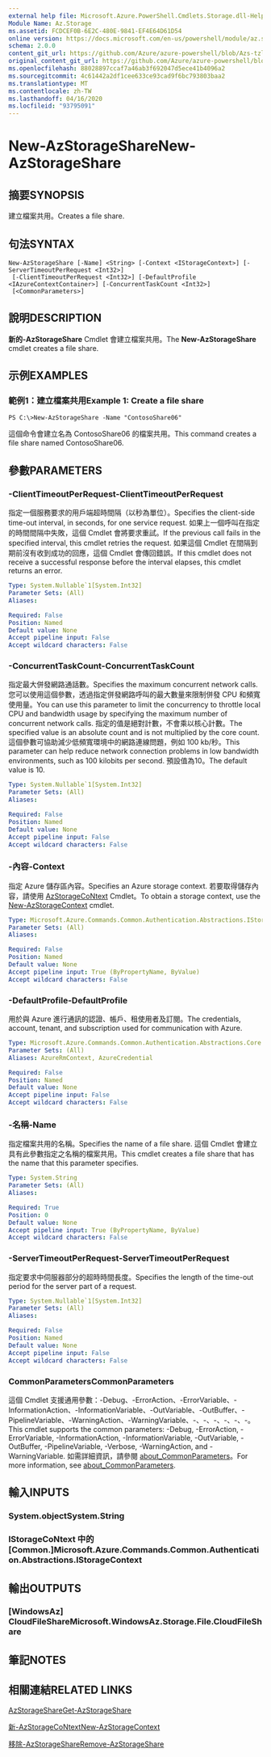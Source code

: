 ```yaml
---
external help file: Microsoft.Azure.PowerShell.Cmdlets.Storage.dll-Help.xml
Module Name: Az.Storage
ms.assetid: FCDCEF0B-6E2C-480E-9841-EF4E64D61D54
online version: https://docs.microsoft.com/en-us/powershell/module/az.storage/new-azstorageshare
schema: 2.0.0
content_git_url: https://github.com/Azure/azure-powershell/blob/Azs-tzl/src/Storage/Storage.Management/help/New-AzStorageShare.md
original_content_git_url: https://github.com/Azure/azure-powershell/blob/Azs-tzl/src/Storage/Storage.Management/help/New-AzStorageShare.md
ms.openlocfilehash: 88028897ccaf7a46ab3f692047d5ece41b4096a2
ms.sourcegitcommit: 4c61442a2df1cee633ce93cad9f6bc793803baa2
ms.translationtype: MT
ms.contentlocale: zh-TW
ms.lasthandoff: 04/16/2020
ms.locfileid: "93795091"
---
```

# <span data-ttu-id="0c6c7-101">New-AzStorageShare</span><span class="sxs-lookup"><span data-stu-id="0c6c7-101">New-AzStorageShare</span></span>

## <span data-ttu-id="0c6c7-102">摘要</span><span class="sxs-lookup"><span data-stu-id="0c6c7-102">SYNOPSIS</span></span>
<span data-ttu-id="0c6c7-103">建立檔案共用。</span><span class="sxs-lookup"><span data-stu-id="0c6c7-103">Creates a file share.</span></span>

## <span data-ttu-id="0c6c7-104">句法</span><span class="sxs-lookup"><span data-stu-id="0c6c7-104">SYNTAX</span></span>

```
New-AzStorageShare [-Name] <String> [-Context <IStorageContext>] [-ServerTimeoutPerRequest <Int32>]
 [-ClientTimeoutPerRequest <Int32>] [-DefaultProfile <IAzureContextContainer>] [-ConcurrentTaskCount <Int32>]
 [<CommonParameters>]
```

## <span data-ttu-id="0c6c7-105">說明</span><span class="sxs-lookup"><span data-stu-id="0c6c7-105">DESCRIPTION</span></span>
<span data-ttu-id="0c6c7-106">**新的-AzStorageShare** Cmdlet 會建立檔案共用。</span><span class="sxs-lookup"><span data-stu-id="0c6c7-106">The **New-AzStorageShare** cmdlet creates a file share.</span></span>

## <span data-ttu-id="0c6c7-107">示例</span><span class="sxs-lookup"><span data-stu-id="0c6c7-107">EXAMPLES</span></span>

### <span data-ttu-id="0c6c7-108">範例1：建立檔案共用</span><span class="sxs-lookup"><span data-stu-id="0c6c7-108">Example 1: Create a file share</span></span>
```
PS C:\>New-AzStorageShare -Name "ContosoShare06"
```

<span data-ttu-id="0c6c7-109">這個命令會建立名為 ContosoShare06 的檔案共用。</span><span class="sxs-lookup"><span data-stu-id="0c6c7-109">This command creates a file share named ContosoShare06.</span></span>

## <span data-ttu-id="0c6c7-110">參數</span><span class="sxs-lookup"><span data-stu-id="0c6c7-110">PARAMETERS</span></span>

### <span data-ttu-id="0c6c7-111">-ClientTimeoutPerRequest</span><span class="sxs-lookup"><span data-stu-id="0c6c7-111">-ClientTimeoutPerRequest</span></span>
<span data-ttu-id="0c6c7-112">指定一個服務要求的用戶端超時間隔（以秒為單位）。</span><span class="sxs-lookup"><span data-stu-id="0c6c7-112">Specifies the client-side time-out interval, in seconds, for one service request.</span></span>
<span data-ttu-id="0c6c7-113">如果上一個呼叫在指定的時間間隔中失敗，這個 Cmdlet 會將要求重試。</span><span class="sxs-lookup"><span data-stu-id="0c6c7-113">If the previous call fails in the specified interval, this cmdlet retries the request.</span></span>
<span data-ttu-id="0c6c7-114">如果這個 Cmdlet 在間隔到期前沒有收到成功的回應，這個 Cmdlet 會傳回錯誤。</span><span class="sxs-lookup"><span data-stu-id="0c6c7-114">If this cmdlet does not receive a successful response before the interval elapses, this cmdlet returns an error.</span></span>

```yaml
Type: System.Nullable`1[System.Int32]
Parameter Sets: (All)
Aliases:

Required: False
Position: Named
Default value: None
Accept pipeline input: False
Accept wildcard characters: False
```

### <span data-ttu-id="0c6c7-115">-ConcurrentTaskCount</span><span class="sxs-lookup"><span data-stu-id="0c6c7-115">-ConcurrentTaskCount</span></span>
<span data-ttu-id="0c6c7-116">指定最大併發網路通話數。</span><span class="sxs-lookup"><span data-stu-id="0c6c7-116">Specifies the maximum concurrent network calls.</span></span>
<span data-ttu-id="0c6c7-117">您可以使用這個參數，透過指定併發網路呼叫的最大數量來限制併發 CPU 和頻寬使用量。</span><span class="sxs-lookup"><span data-stu-id="0c6c7-117">You can use this parameter to limit the concurrency to throttle local CPU and bandwidth usage by specifying the maximum number of concurrent network calls.</span></span>
<span data-ttu-id="0c6c7-118">指定的值是絕對計數，不會乘以核心計數。</span><span class="sxs-lookup"><span data-stu-id="0c6c7-118">The specified value is an absolute count and is not multiplied by the core count.</span></span>
<span data-ttu-id="0c6c7-119">這個參數可協助減少低頻寬環境中的網路連線問題，例如 100 kb/秒。</span><span class="sxs-lookup"><span data-stu-id="0c6c7-119">This parameter can help reduce network connection problems in low bandwidth environments, such as 100 kilobits per second.</span></span>
<span data-ttu-id="0c6c7-120">預設值為10。</span><span class="sxs-lookup"><span data-stu-id="0c6c7-120">The default value is 10.</span></span>

```yaml
Type: System.Nullable`1[System.Int32]
Parameter Sets: (All)
Aliases:

Required: False
Position: Named
Default value: None
Accept pipeline input: False
Accept wildcard characters: False
```

### <span data-ttu-id="0c6c7-121">-內容</span><span class="sxs-lookup"><span data-stu-id="0c6c7-121">-Context</span></span>
<span data-ttu-id="0c6c7-122">指定 Azure 儲存區內容。</span><span class="sxs-lookup"><span data-stu-id="0c6c7-122">Specifies an Azure storage context.</span></span>
<span data-ttu-id="0c6c7-123">若要取得儲存內容，請使用 [AzStorageCoNtext](./New-AzStorageContext.md) Cmdlet。</span><span class="sxs-lookup"><span data-stu-id="0c6c7-123">To obtain a storage context, use the [New-AzStorageContext](./New-AzStorageContext.md) cmdlet.</span></span>

```yaml
Type: Microsoft.Azure.Commands.Common.Authentication.Abstractions.IStorageContext
Parameter Sets: (All)
Aliases:

Required: False
Position: Named
Default value: None
Accept pipeline input: True (ByPropertyName, ByValue)
Accept wildcard characters: False
```

### <span data-ttu-id="0c6c7-124">-DefaultProfile</span><span class="sxs-lookup"><span data-stu-id="0c6c7-124">-DefaultProfile</span></span>
<span data-ttu-id="0c6c7-125">用於與 Azure 進行通訊的認證、帳戶、租使用者及訂閱。</span><span class="sxs-lookup"><span data-stu-id="0c6c7-125">The credentials, account, tenant, and subscription used for communication with Azure.</span></span>

```yaml
Type: Microsoft.Azure.Commands.Common.Authentication.Abstractions.Core.IAzureContextContainer
Parameter Sets: (All)
Aliases: AzureRmContext, AzureCredential

Required: False
Position: Named
Default value: None
Accept pipeline input: False
Accept wildcard characters: False
```

### <span data-ttu-id="0c6c7-126">-名稱</span><span class="sxs-lookup"><span data-stu-id="0c6c7-126">-Name</span></span>
<span data-ttu-id="0c6c7-127">指定檔案共用的名稱。</span><span class="sxs-lookup"><span data-stu-id="0c6c7-127">Specifies the name of a file share.</span></span>
<span data-ttu-id="0c6c7-128">這個 Cmdlet 會建立具有此參數指定之名稱的檔案共用。</span><span class="sxs-lookup"><span data-stu-id="0c6c7-128">This cmdlet creates a file share that has the name that this parameter specifies.</span></span>

```yaml
Type: System.String
Parameter Sets: (All)
Aliases:

Required: True
Position: 0
Default value: None
Accept pipeline input: True (ByPropertyName, ByValue)
Accept wildcard characters: False
```

### <span data-ttu-id="0c6c7-129">-ServerTimeoutPerRequest</span><span class="sxs-lookup"><span data-stu-id="0c6c7-129">-ServerTimeoutPerRequest</span></span>
<span data-ttu-id="0c6c7-130">指定要求中伺服器部分的超時時間長度。</span><span class="sxs-lookup"><span data-stu-id="0c6c7-130">Specifies the length of the time-out period for the server part of a request.</span></span>

```yaml
Type: System.Nullable`1[System.Int32]
Parameter Sets: (All)
Aliases:

Required: False
Position: Named
Default value: None
Accept pipeline input: False
Accept wildcard characters: False
```

### <span data-ttu-id="0c6c7-131">CommonParameters</span><span class="sxs-lookup"><span data-stu-id="0c6c7-131">CommonParameters</span></span>
<span data-ttu-id="0c6c7-132">這個 Cmdlet 支援通用參數：-Debug、-ErrorAction、-ErrorVariable、-InformationAction、-InformationVariable、-OutVariable、-OutBuffer、-PipelineVariable、-WarningAction、-WarningVariable、-、-、-、-、-、-。</span><span class="sxs-lookup"><span data-stu-id="0c6c7-132">This cmdlet supports the common parameters: -Debug, -ErrorAction, -ErrorVariable, -InformationAction, -InformationVariable, -OutVariable, -OutBuffer, -PipelineVariable, -Verbose, -WarningAction, and -WarningVariable.</span></span> <span data-ttu-id="0c6c7-133">如需詳細資訊，請參閱 [about_CommonParameters](http://go.microsoft.com/fwlink/?LinkID=113216)。</span><span class="sxs-lookup"><span data-stu-id="0c6c7-133">For more information, see [about_CommonParameters](http://go.microsoft.com/fwlink/?LinkID=113216).</span></span>

## <span data-ttu-id="0c6c7-134">輸入</span><span class="sxs-lookup"><span data-stu-id="0c6c7-134">INPUTS</span></span>

### <span data-ttu-id="0c6c7-135">System.object</span><span class="sxs-lookup"><span data-stu-id="0c6c7-135">System.String</span></span>

### <span data-ttu-id="0c6c7-136">IStorageCoNtext 中的 [Common.]</span><span class="sxs-lookup"><span data-stu-id="0c6c7-136">Microsoft.Azure.Commands.Common.Authentication.Abstractions.IStorageContext</span></span>

## <span data-ttu-id="0c6c7-137">輸出</span><span class="sxs-lookup"><span data-stu-id="0c6c7-137">OUTPUTS</span></span>

### <span data-ttu-id="0c6c7-138">[WindowsAz] CloudFileShare</span><span class="sxs-lookup"><span data-stu-id="0c6c7-138">Microsoft.WindowsAz.Storage.File.CloudFileShare</span></span>

## <span data-ttu-id="0c6c7-139">筆記</span><span class="sxs-lookup"><span data-stu-id="0c6c7-139">NOTES</span></span>

## <span data-ttu-id="0c6c7-140">相關連結</span><span class="sxs-lookup"><span data-stu-id="0c6c7-140">RELATED LINKS</span></span>

[<span data-ttu-id="0c6c7-141">AzStorageShare</span><span class="sxs-lookup"><span data-stu-id="0c6c7-141">Get-AzStorageShare</span></span>](./Get-AzStorageShare.md)

[<span data-ttu-id="0c6c7-142">新-AzStorageCoNtext</span><span class="sxs-lookup"><span data-stu-id="0c6c7-142">New-AzStorageContext</span></span>](./New-AzStorageContext.md)

[<span data-ttu-id="0c6c7-143">移除-AzStorageShare</span><span class="sxs-lookup"><span data-stu-id="0c6c7-143">Remove-AzStorageShare</span></span>](./Remove-AzStorageShare.md)

